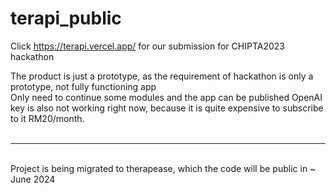 # terapi_public
Click https://terapi.vercel.app/ for our submission for CHIPTA2023 hackathon

The product is just a prototype, as the requirement of hackathon is only a prototype, not fully functioning app <br>
Only need to continue some modules and the app can be published
OpenAI key is also not working right now, because it is quite expensive to subscribe to it RM20/month.
<br><br>
**********************************************
<br>
Project is being migrated to therapease, which the code will be public in ~ June 2024

